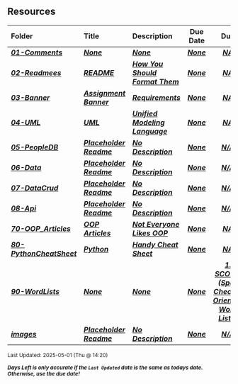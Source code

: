 ## Resources

| Folder | Title | Description | Due Date | Due |  |
|:------|:------|:------|:-----:|:-----:|-----|
| ***<a href="https://github.com/rugbyprof/2143-Object-Oriented-Programming/tree/master/Resources/01-Comments">01-Comments</a>*** | ***<a href="https://github.com/rugbyprof/2143-Object-Oriented-Programming/tree/master/Resources/01-Comments">None</a>*** | ***<a href="https://github.com/rugbyprof/2143-Object-Oriented-Programming/tree/master/Resources/01-Comments">None</a>*** | ***<a href="https://github.com/rugbyprof/2143-Object-Oriented-Programming/tree/master/Resources/01-Comments">None</a>*** | ***<a href="https://github.com/rugbyprof/2143-Object-Oriented-Programming/tree/master/Resources/01-Comments"> NA</a>*** |  |
| ***<a href="https://github.com/rugbyprof/2143-Object-Oriented-Programming/tree/master/Resources/02-Readmees">02-Readmees</a>*** | ***<a href="https://github.com/rugbyprof/2143-Object-Oriented-Programming/tree/master/Resources/02-Readmees"> README </a>*** | ***<a href="https://github.com/rugbyprof/2143-Object-Oriented-Programming/tree/master/Resources/02-Readmees"> How You Should Format Them</a>*** | ***<a href="https://github.com/rugbyprof/2143-Object-Oriented-Programming/tree/master/Resources/02-Readmees">None</a>*** | ***<a href="https://github.com/rugbyprof/2143-Object-Oriented-Programming/tree/master/Resources/02-Readmees"> NA</a>*** |  |
| ***<a href="https://github.com/rugbyprof/2143-Object-Oriented-Programming/tree/master/Resources/03-Banner">03-Banner</a>*** | ***<a href="https://github.com/rugbyprof/2143-Object-Oriented-Programming/tree/master/Resources/03-Banner"> Assignment Banner </a>*** | ***<a href="https://github.com/rugbyprof/2143-Object-Oriented-Programming/tree/master/Resources/03-Banner"> Requirements</a>*** | ***<a href="https://github.com/rugbyprof/2143-Object-Oriented-Programming/tree/master/Resources/03-Banner">None</a>*** | ***<a href="https://github.com/rugbyprof/2143-Object-Oriented-Programming/tree/master/Resources/03-Banner"> NA</a>*** |  |
| ***<a href="https://github.com/rugbyprof/2143-Object-Oriented-Programming/tree/master/Resources/04-UML">04-UML</a>*** | ***<a href="https://github.com/rugbyprof/2143-Object-Oriented-Programming/tree/master/Resources/04-UML"> UML </a>*** | ***<a href="https://github.com/rugbyprof/2143-Object-Oriented-Programming/tree/master/Resources/04-UML"> Unified Modeling Language</a>*** | ***<a href="https://github.com/rugbyprof/2143-Object-Oriented-Programming/tree/master/Resources/04-UML">None</a>*** | ***<a href="https://github.com/rugbyprof/2143-Object-Oriented-Programming/tree/master/Resources/04-UML"> NA</a>*** |  |
| ***<a href="https://github.com/rugbyprof/2143-Object-Oriented-Programming/tree/master/Resources/05-PeopleDB">05-PeopleDB</a>*** | ***<a href="https://github.com/rugbyprof/2143-Object-Oriented-Programming/tree/master/Resources/05-PeopleDB"> Placeholder Readme </a>*** | ***<a href="https://github.com/rugbyprof/2143-Object-Oriented-Programming/tree/master/Resources/05-PeopleDB"> No Description</a>*** | ***<a href="https://github.com/rugbyprof/2143-Object-Oriented-Programming/tree/master/Resources/05-PeopleDB">None</a>*** | ***<a href="https://github.com/rugbyprof/2143-Object-Oriented-Programming/tree/master/Resources/05-PeopleDB">N/A</a>*** |  |
| ***<a href="https://github.com/rugbyprof/2143-Object-Oriented-Programming/tree/master/Resources/06-Data">06-Data</a>*** | ***<a href="https://github.com/rugbyprof/2143-Object-Oriented-Programming/tree/master/Resources/06-Data"> Placeholder Readme </a>*** | ***<a href="https://github.com/rugbyprof/2143-Object-Oriented-Programming/tree/master/Resources/06-Data"> No Description</a>*** | ***<a href="https://github.com/rugbyprof/2143-Object-Oriented-Programming/tree/master/Resources/06-Data">None</a>*** | ***<a href="https://github.com/rugbyprof/2143-Object-Oriented-Programming/tree/master/Resources/06-Data">N/A</a>*** |  |
| ***<a href="https://github.com/rugbyprof/2143-Object-Oriented-Programming/tree/master/Resources/07-DataCrud">07-DataCrud</a>*** | ***<a href="https://github.com/rugbyprof/2143-Object-Oriented-Programming/tree/master/Resources/07-DataCrud"> Placeholder Readme </a>*** | ***<a href="https://github.com/rugbyprof/2143-Object-Oriented-Programming/tree/master/Resources/07-DataCrud"> No Description</a>*** | ***<a href="https://github.com/rugbyprof/2143-Object-Oriented-Programming/tree/master/Resources/07-DataCrud">None</a>*** | ***<a href="https://github.com/rugbyprof/2143-Object-Oriented-Programming/tree/master/Resources/07-DataCrud">N/A</a>*** |  |
| ***<a href="https://github.com/rugbyprof/2143-Object-Oriented-Programming/tree/master/Resources/08-Api">08-Api</a>*** | ***<a href="https://github.com/rugbyprof/2143-Object-Oriented-Programming/tree/master/Resources/08-Api"> Placeholder Readme </a>*** | ***<a href="https://github.com/rugbyprof/2143-Object-Oriented-Programming/tree/master/Resources/08-Api"> No Description</a>*** | ***<a href="https://github.com/rugbyprof/2143-Object-Oriented-Programming/tree/master/Resources/08-Api">None</a>*** | ***<a href="https://github.com/rugbyprof/2143-Object-Oriented-Programming/tree/master/Resources/08-Api">N/A</a>*** |  |
| ***<a href="https://github.com/rugbyprof/2143-Object-Oriented-Programming/tree/master/Resources/70-OOP_Articles">70-OOP_Articles</a>*** | ***<a href="https://github.com/rugbyprof/2143-Object-Oriented-Programming/tree/master/Resources/70-OOP_Articles"> OOP Articles</a>*** | ***<a href="https://github.com/rugbyprof/2143-Object-Oriented-Programming/tree/master/Resources/70-OOP_Articles"> Not Everyone Likes OOP</a>*** | ***<a href="https://github.com/rugbyprof/2143-Object-Oriented-Programming/tree/master/Resources/70-OOP_Articles">None</a>*** | ***<a href="https://github.com/rugbyprof/2143-Object-Oriented-Programming/tree/master/Resources/70-OOP_Articles"> NA</a>*** |  |
| ***<a href="https://github.com/rugbyprof/2143-Object-Oriented-Programming/tree/master/Resources/80-PythonCheatSheet">80-PythonCheatSheet</a>*** | ***<a href="https://github.com/rugbyprof/2143-Object-Oriented-Programming/tree/master/Resources/80-PythonCheatSheet"> Python </a>*** | ***<a href="https://github.com/rugbyprof/2143-Object-Oriented-Programming/tree/master/Resources/80-PythonCheatSheet"> Handy Cheat Sheet</a>*** | ***<a href="https://github.com/rugbyprof/2143-Object-Oriented-Programming/tree/master/Resources/80-PythonCheatSheet">None</a>*** | ***<a href="https://github.com/rugbyprof/2143-Object-Oriented-Programming/tree/master/Resources/80-PythonCheatSheet"> NA</a>*** |  |
| ***<a href="https://github.com/rugbyprof/2143-Object-Oriented-Programming/tree/master/Resources/90-WordLists">90-WordLists</a>*** | ***<a href="https://github.com/rugbyprof/2143-Object-Oriented-Programming/tree/master/Resources/90-WordLists">None</a>*** | ***<a href="https://github.com/rugbyprof/2143-Object-Oriented-Programming/tree/master/Resources/90-WordLists">None</a>*** | ***<a href="https://github.com/rugbyprof/2143-Object-Oriented-Programming/tree/master/Resources/90-WordLists">None</a>*** | ***<a href="https://github.com/rugbyprof/2143-Object-Oriented-Programming/tree/master/Resources/90-WordLists"> 1. **SCOWL (Spell Checker Oriented Word Lists)**</a>*** |  |
| ***<a href="https://github.com/rugbyprof/2143-Object-Oriented-Programming/tree/master/Resources/images">images</a>*** | ***<a href="https://github.com/rugbyprof/2143-Object-Oriented-Programming/tree/master/Resources/images"> Placeholder Readme </a>*** | ***<a href="https://github.com/rugbyprof/2143-Object-Oriented-Programming/tree/master/Resources/images"> No Description</a>*** | ***<a href="https://github.com/rugbyprof/2143-Object-Oriented-Programming/tree/master/Resources/images">None</a>*** | ***<a href="https://github.com/rugbyprof/2143-Object-Oriented-Programming/tree/master/Resources/images">N/A</a>*** |  |

<sup>Last Updated: 2025-05-01 (Thu @ 14:20)</sup> 

<sup>***Days Left is only accurate if the `Last Updated` date is the same as todays date. Otherwise, use the due date!***</sup> 
